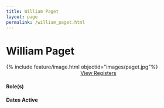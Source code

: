 ```yaml
---
title: William Paget
layout: page
permalink: /william_paget.html
---
```


<h1 class="text-center">William Paget</h1>

<div class="row p-5">
<div class="col-md-6">{% include feature/image.html objectid="images/paget.jpg"%}</div>
<div class="col-md-6">
<div class="p-3" style="text-align:center;">
<a href="{{ '/browse.html' | relative_url }}#William Paget" class="btn btn-custom">View Registers</a>
</div>
<h4>Role(s)</h4>

<h4>Dates Active</h4>
</div>
</div>